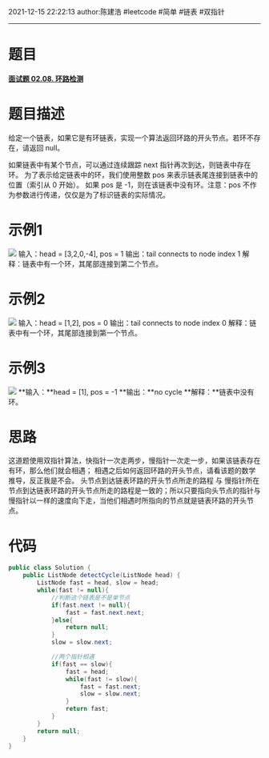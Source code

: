 2021-12-15
22:22:13
author:陈建浩
#leetcode #简单 #链表 #双指针

--- 
# 题目
#### [面试题 02.08. 环路检测](https://leetcode-cn.com/problems/linked-list-cycle-lcci/)
# 题目描述
给定一个链表，如果它是有环链表，实现一个算法返回环路的开头节点。若环不存在，请返回 null。

如果链表中有某个节点，可以通过连续跟踪 next 指针再次到达，则链表中存在环。 为了表示给定链表中的环，我们使用整数 pos 来表示链表尾连接到链表中的位置（索引从 0 开始）。 如果 pos 是 -1，则在该链表中没有环。注意：pos 不作为参数进行传递，仅仅是为了标识链表的实际情况。

# 示例1
![](https://images-1306554305.cos.ap-guangzhou.myqcloud.com/202112152222658.png)
输入：head = [3,2,0,-4], pos = 1
输出：tail connects to node index 1
解释：链表中有一个环，其尾部连接到第二个节点。

# 示例2
![](https://images-1306554305.cos.ap-guangzhou.myqcloud.com/202112152223080.png)
输入：head = [1,2], pos = 0
输出：tail connects to node index 0
解释：链表中有一个环，其尾部连接到第一个节点。

# 示例3
![](https://images-1306554305.cos.ap-guangzhou.myqcloud.com/202112152224948.png)
**输入：**head = [1], pos = -1
**输出：**no cycle
**解释：**链表中没有环。

# 思路
这道题使用双指针算法，快指针一次走两步，慢指针一次走一步，如果该链表存在有环，那么他们就会相遇；
相遇之后如何返回环路的开头节点，请看该题的数学推导，反正我是不会。
头节点到达链表环路的开头节点所走的路程 与 慢指针所在节点到达链表环路的开头节点所走的路程是一致的；所以只要指向头节点的指针与慢指针以一样的速度向下走，当他们相遇时所指向的节点就是链表环路的开头节点。
# 代码

```java
public class Solution {
	public ListNode detectCycle(ListNode head) {
		ListNode fast = head, slow = head;
		while(fast != null){
			//判断这个链表是不是单节点
			if(fast.next != null){
				fast = fast.next.next;
			}else{
				return null;
			}
			slow = slow.next;

			//两个指针相遇
			if(fast == slow){
				fast = head;
				while(fast != slow){
					fast = fast.next;
					slow = slow.next;
				}
				return fast;
			}
		}
		return null;
	}
}
```